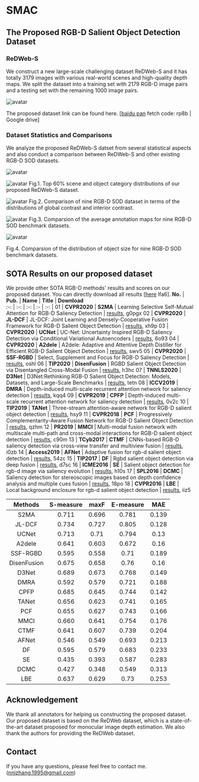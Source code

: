 # SMAC

## The Proposed RGB-D Salient Object Detection Dataset
### ReDWeb-S

We construct a new large-scale challenging dataset ReDWeb-S and it has totally 3179 images with various real-world scenes and high-quality depth maps. We split the dataset into a training set with 2179 RGB-D image pairs and a testing set with the remaining 1000 image pairs.

![avatar](https://github.com/nnizhang/SMAC/blob/main/figures/dataset_examp2.png)

The proposed dataset link can be found here. [[baidu pan](https://pan.baidu.com/s/1yRlptJ7MXgCFd9WUloWI6Q) fetch code: rp8b | Google drive]

### Dataset Statistics and Comparisons

We analyze the proposed ReDWeb-S datset from several statistical aspects and also conduct a comparison between ReDWeb-S and other existing RGB-D SOD datasets.

![avatar](https://github.com/nnizhang/SMAC/blob/main/figures/table.png)

![avatar](https://github.com/nnizhang/SMAC/blob/main/figures/scene_object_stat.png)
Fig.1. Top 60% scene and object category distributions of our proposed ReDWeb-S dataset.

![avatar](https://github.com/nnizhang/SMAC/blob/main/figures/GC_IC.png)
Fig.2. Comparison of nine RGB-D SOD dataset in terms of the distributions of global contrast and interior contrast.

![avatar](https://github.com/nnizhang/SMAC/blob/main/figures/center_bias.png)
Fig.3. Comparsion of the average annotation maps for nine RGB-D SOD benchmark datasets.

![avatar](https://github.com/nnizhang/SMAC/blob/main/figures/object_size.png)

Fig.4. Comparsion of the distribution of object size for nine RGB-D SOD benchmark datasets.

## SOTA Results on our proposed dataset

We provide other SOTA RGB-D methods' results and scores on our proposed dataset. You can directly download all results [[here](https://pan.baidu.com/s/1yWryLvdDSJsYwG2M0CR6Sg) lfa6].
**No.** | **Pub.** | **Name** | **Title** | **Download**    
:-: | :-: | :-: | :- | :-: | 
01 | **CVPR2020** | **S2MA** | Learning Selective Self-Mutual Attention for RGB-D Saliency Detection | [results](https://pan.baidu.com/s/1uYmvq8iGYOV4moJrCAv16Q), g0pgx
02 | **CVPR2020** | **JL-DCF** | JL-DCF: Joint Learning and Densely-Cooperative Fusion Framework for RGB-D Salient Object Detection | [results](https://pan.baidu.com/s/1woqURqUdD2Yj_m0gFsna2w), xh9p
03 | **CVPR2020** | **UCNet** | UC-Net: Uncertainty Inspired RGB-D Saliency Detection via Conditional Variational Autoencoders | [results](https://pan.baidu.com/s/1Y0Th92bJi6O1F34rQctRww), 6o93
04 | **CVPR2020** | **A2dele** | A2dele: Adaptive and Attentive Depth Distiller for Efficient RGB-D Salient Object Detection | [results](https://pan.baidu.com/s/19hCRw_FH29itQX9NHXpG1Q), swv5
05 | **CVPR2020** | **SSF-RGBD** | 	Select, Supplement and Focus for RGB-D Saliency Detection | [results](https://pan.baidu.com/s/1ybSdHz6QIKrL6h5hkvtOEw), oshl
06 | **TIP2020** | **DisenFusion** | RGBD Salient Object Detection via Disentangled Cross-Modal Fusion | [results](https://pan.baidu.com/s/1LNabG-hL3uOeXzXuyKX_qQ), h3hc
07 | **TNNLS2020** | **D3Net** | D3Net:Rethinking RGB-D Salient Object Detection: Models, Datasets, and Large-Scale Benchmarks | [results](https://pan.baidu.com/s/1_mmi1tz2XSs2YtDJegHnvA), tetn
08 | **ICCV2019** | **DMRA** | Depth-induced multi-scale recurrent attention network for saliency detection | [results](https://pan.baidu.com/s/1UHlRvz-_8poJmeAvD5B7wg), kqq4
09 | **CVPR2019** | **CPFP** | Depth-induced multi-scale recurrent attention network for saliency detection | [results](https://pan.baidu.com/s/1RZjrImrV8vuXHT6sxZ4Xnw), 0v2c 
10 | **TIP2019** | **TANet** | Three-stream attention-aware network for RGB-D salient object detection | [results](https://pan.baidu.com/s/1LS5WoS0xGpGLtgG2ajr_jA), hsy9 
11 | **CVPR2018** | **PCF** | Progressively Complementarity-Aware Fusion Network for RGB-D Salient Object Detection | [results](https://pan.baidu.com/s/1nUo0z4hjSy80FFI97t3INQ), qzhm 
12 | **PR2019** | **MMCI** | Multi-modal fusion network with multiscale multi-path and cross-modal interactions for RGB-D salient object detection | [results](https://pan.baidu.com/s/1WLhbJVMO_Qu9DpMgkJU6iw), c90m 
13 | **TCyb2017** | **CTMF** | CNNs-based RGB-D saliency detection via cross-view transfer and multiview fusion | [results](https://pan.baidu.com/s/1VuiMYFP_zwc6jceHIgoLMQ), i0zb 
14 | **Access2019** | **AFNet** | Adaptive fusion for rgb-d salient object detection | [results](https://pan.baidu.com/s/1PY6nUe_JIjNyh6_M7v-V4A), 54zc
15 | **TIP2017** | **DF** | Rgbd salient object detection via deep fusion | [results](https://pan.baidu.com/s/1SOdNZeDhtXaBMwhfebxngA), d7sc
16 | **ICME2016** | **SE** | Salient object detection for rgb-d image via saliency evolution | [results](https://pan.baidu.com/s/1WWLmuP53yFEHkKDwL2GRzQ), h10s
17 | **SPL2016** | **DCMC** | Saliency detection for stereoscopic images based on depth confidence analysis and multiple cues fusion | [results](https://pan.baidu.com/s/1O8is3axC7Ssr88a8QnxeWQ), 18po
18 | **CVPR2016** | **LBE** | Local background enclosure for rgb-d salient object detection | [results](https://pan.baidu.com/s/1X30QiJ0mE9diQwhQIqMD2A), iiz5

**Methods** | **S-measure** | **maxF** | **E-measure** | **MAE**     
:-: | :-: | :-: | :-: | :-: |
S2MA | 0.711 | 0.696 | 0.781 | 0.139
JL-DCF | 0.734 | 0.727 | 0.805 | 0.128
UCNet | 0.713 | 0.71 | 0.794 | 0.13
A2dele | 0.641 | 0.603 | 0.672 | 0.16
SSF-RGBD | 0.595 | 0.558 | 0.71 | 0.189
DisenFusion | 0.675 | 0.658 | 0.76 | 0.16
D3Net | 0.689 | 0.673 | 0.768 | 0.149
DMRA | 0.592 | 0.579 | 0.721 | 0.188
CPFP | 0.685 | 0.645 | 0.744 | 0.142
TANet | 0.656 | 0.623 | 0.741 | 0.165 
PCF | 0.655 | 0.627 | 0.743 | 0.166 
MMCI | 0.660 | 0.641 | 0.754 | 0.176 
CTMF | 0.641 | 0.607 | 0.739 | 0.204 
AFNet | 0.546 | 0.549 | 0.693 | 0.213
DF | 0.595 | 0.579 | 0.683 | 0.233
SE | 0.435 | 0.393 | 0.587 | 0.283
DCMC | 0.427 | 0.348 | 0.549 | 0.313
LBE | 0.637 | 0.629 | 0.73 | 0.253

## Acknowledgement
We thank all annotators for helping us constructing the proposed dataset. Our proposed dataset is based on the ReDWeb dataset, which is a state-of-the-art dataset proposed for monocular image depth estimation. We also thank the authors for providing the ReDWeb dataset.

## Contact
If you have any questions, please feel free to contact me. (nnizhang.1995@gmail.com)





